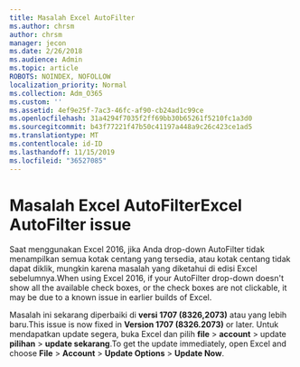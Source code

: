 ```yaml
---
title: Masalah Excel AutoFilter
ms.author: chrsm
author: chrsm
manager: jecon
ms.date: 2/26/2018
ms.audience: Admin
ms.topic: article
ROBOTS: NOINDEX, NOFOLLOW
localization_priority: Normal
ms.collection: Adm_O365
ms.custom: ''
ms.assetid: 4ef9e25f-7ac3-46fc-af90-cb24ad1c99ce
ms.openlocfilehash: 31a4294f7035f2ff69bb30b65261f5210fc1a3d0
ms.sourcegitcommit: b43f77221f47b50c41197a448a9c26c423ce1ad5
ms.translationtype: MT
ms.contentlocale: id-ID
ms.lasthandoff: 11/15/2019
ms.locfileid: "36527085"
---
```

# <a name="excel-autofilter-issue"></a><span data-ttu-id="3d7fb-102">Masalah Excel AutoFilter</span><span class="sxs-lookup"><span data-stu-id="3d7fb-102">Excel AutoFilter issue</span></span>

<span data-ttu-id="3d7fb-103">Saat menggunakan Excel 2016, jika Anda drop-down AutoFilter tidak menampilkan semua kotak centang yang tersedia, atau kotak centang tidak dapat diklik, mungkin karena masalah yang diketahui di edisi Excel sebelumnya.</span><span class="sxs-lookup"><span data-stu-id="3d7fb-103">When using Excel 2016, if your AutoFilter drop-down doesn't show all the available check boxes, or the check boxes are not clickable, it may be due to a known issue in earlier builds of Excel.</span></span> 
  
<span data-ttu-id="3d7fb-104">Masalah ini sekarang diperbaiki di **versi 1707 (8326,2073)** atau yang lebih baru.</span><span class="sxs-lookup"><span data-stu-id="3d7fb-104">This issue is now fixed in **Version 1707 (8326.2073)** or later.</span></span> <span data-ttu-id="3d7fb-105">Untuk mendapatkan update segera, buka Excel dan pilih **file** \> **account** \> update **pilihan** \> **update sekarang**.</span><span class="sxs-lookup"><span data-stu-id="3d7fb-105">To get the update immediately, open Excel and choose **File** \> **Account** \> **Update Options** \> **Update Now**.</span></span>
  

